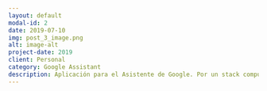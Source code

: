 ```yaml
---
layout: default
modal-id: 2
date: 2019-07-10
img: post_3_image.png
alt: image-alt
project-date: 2019
client: Personal
category: Google Assistant
description: Aplicación para el Asistente de Google. Por un stack compuesto por diversas plataformas de Google (Google Assistant, Dialogflow, Firebase), así como con un back-end personalizado programado en Node.js. <a href="https://assistant.google.com/services/a/uid/0000000237a1baba?hl%3Des&hl=es-ES&jsmode=o&source=web">Enlace a la Aplicación</a>.
---
```

